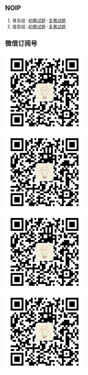 ## NOIP

1. 普及组
    -[初赛试题](junior/preliminary/index.md)
    -[复赛试题](junior/repecharge/index.md)
2. 提高组
    -[初赛试题](senior/preliminary/index.md)
    -[复赛试题](senior/repecharge/index.md)

## 微信订阅号

![欢迎关注“智数精英”订阅号](assets/me/img/idea8.jpg)
![欢迎关注“智数精英”订阅号](assets/me/img/idea8.jpg)
![欢迎关注“智数精英”订阅号](assets/me/img/idea8.jpg)
![欢迎关注“智数精英”订阅号](assets/me/img/idea8.jpg)






